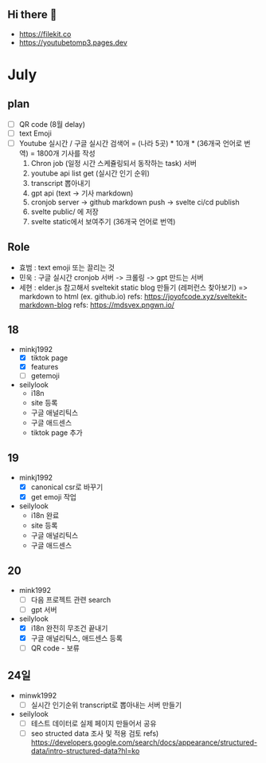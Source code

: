 ## Hi there 👋

- https://filekit.co
- https://youtubetomp3.pages.dev

# July
## plan
- [ ] QR code (8월 delay)
- [ ] text Emoji
- [ ] Youtube 실시간 / 구글 실시간 검색어 = (나라 5곳) * 10개 * (36개국 언어로 번역) = 1800개 기사를 작성
  1. Chron job (일정 시간 스케쥴링되서 동작하는 task) 서버
    1. youtube api list get (실시간 인기 순위)
    2. transcript 뽑아내기
    3. gpt api (text -> 기사 markdown)
    4. cronjob server -> github markdown push -> svelte ci/cd publish
    5. svelte public/ 에 저장
    6. svelte static에서 보여주기 (36개국 언어로 번역)


## Role
- 효범 : text emoji 또는 끌리는 것
- 민욱 : 구글 실시간 cronjob 서버 -> 크롤링 -> gpt 만드는 서버 
- 세현 : elder.js 참고해서 sveltekit static blog 만들기 (레퍼런스 찾아보기) => markdown to html (ex. github.io)
  refs: https://joyofcode.xyz/sveltekit-markdown-blog
  refs: https://mdsvex.pngwn.io/
  

## 18
- minkj1992
  - [x] tiktok page
  - [x] features
  - [ ] getemoji
- seilylook
  - i18n
  - site 등록
  - 구글 애널리틱스
  - 구글 애드센스
  - tiktok page 추가
## 19
- minkj1992
  - [x] canonical csr로 바꾸기
  - [x] get emoji 작업
- seilylook
  - i18n 완료
  - site 등록
  - 구글 애널리틱스
  - 구글 애드센스
## 20
- mink1992
  - [ ] 다음 프로젝트 관련 search
  - [ ] gpt 서버
- seilylook
  - [x] i18n 완전히 무조건 끝내기
  - [x] 구글 애널리틱스, 애드센스 등록
  - [ ] QR code - 보류
## 24일
- minwk1992
  - [ ] 실시간 인기순위 transcript로 뽑아내는 서버 만들기
- seilylook
  - [ ] 테스트 데이터로 실제 페이지 만들어서 공유
  - [ ] seo structed data 조사 및 적용 검토 refs) https://developers.google.com/search/docs/appearance/structured-data/intro-structured-data?hl=ko
